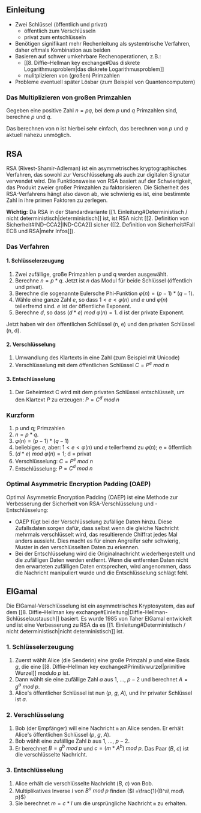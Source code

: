 ## Einleitung

- Zwei Schlüssel (öffentlich und privat)
	- öffentlich zum Verschlüsseln
	- privat zum entschlüsseln
- Benötigen signifikant mehr Rechenleitung als systemtrische Verfahren, daher oftmals Kombination aus beiden
- Basieren auf schwer umkehrbare Rechenoperationen, z.B.:
	- [[8. Diffie–Hellman key exchange#Das diskrete Logarithmusproblem|das diskrete Logarithmusproblem]]
	- mulitplizieren von (großen) Primzahlen
- Probleme eventuell später Lösbar (zum Beispiel von Quantencomputern)
### Das Multiplizieren von großen Primzahlen

Gegeben eine positive Zahl $n = pq$, bei dem $p$ und $q$ Primzahlen sind, berechne $p$ und $q$.

Das berechnen von $n$ ist hierbei sehr einfach, das berechnen von $p$ und $q$ aktuell nahezu unmöglich.
## RSA

RSA (Rivest-Shamir-Adleman) ist ein asymmetrisches kryptographisches Verfahren, das sowohl zur Verschlüsselung als auch zur digitalen Signatur verwendet wird.  Die Funktionsweise von RSA basiert auf der Schwierigkeit, das Produkt zweier großer Primzahlen zu faktorisieren. Die Sicherheit des RSA-Verfahrens hängt also davon ab, wie schwierig es ist, eine bestimmte Zahl in ihre primen Faktoren zu zerlegen.

**Wichtig:** Da RSA in der Standardvariante [[1. Einleitung#Deterministisch / nicht deterministisch|deterministisch]] ist, ist RSA nicht [[2. Definition von Sicherheit#IND-CCA2|IND-CCA2]] sicher ([[2. Definition von Sicherheit#Fall ECB und RSA|mehr Infos]]). 
### Das Verfahren
#### 1. Schlüsselerzeugung

1. Zwei zufällige, große Primzahlen p und q werden ausgewählt.
2. Berechne $n = p * q$. Jetzt ist $n$ das Modul für beide Schlüssel (öffentlich und privat).
3. Berechne die sogenannte Eulersche Phi-Funktion $φ(n) = (p-1)*(q-1)$.
4. Wähle eine ganze Zahl $e$, so dass $1 < e < φ(n)$ und $e$ und $φ(n)$ teilerfremd sind. $e$ ist der öffentliche Exponent.
5. Berechne $d$, so dass $(d * e)\ mod\ φ(n) = 1$. d ist der private Exponent.

Jetzt haben wir den öffentlichen Schlüssel (n, e) und den privaten Schlüssel (n, d).
#### 2. Verschlüsselung

1. Umwandlung des Klartexts in eine Zahl (zum Beispiel mit Unicode)
2. Verschlüsselung mit dem öffentlichen Schlüssel $C = P^e\ mod\ n$
#### 3. Entschlüsselung

1. Der Geheimtext C wird mit dem privaten Schlüssel entschlüsselt, um den Klartext $P$ zu erzeugen: $P = C^d\ mod\ n$
### Kurzform

1. p und q; Primzahlen
2. $n = p * q$.
3. $φ(n) = (p-1)*(q-1)$
4. beliebiges $e$, aber: $1 < e < φ(n)$ und $e$ teilerfremd zu $φ(n)$; e = öffentlich
5. $(d * e)\ mod\ φ(n) = 1$; d = privat
6. Verschlüsselung: $C = P^e\ mod\ n$
7. Entschlüsselung: $P = C^d\ mod\ n$
### Optimal Asymmetric Encryption Padding (OAEP)

Optimal Asymmetric Encryption Padding (OAEP) ist eine Methode zur Verbesserung der Sicherheit von RSA-Verschlüsselung und -Entschlüsselung:

- OAEP fügt bei der Verschlüsselung zufällige Daten hinzu. Diese Zufallsdaten sorgen dafür, dass selbst wenn die gleiche Nachricht mehrmals verschlüsselt wird, das resultierende Chiffrat jedes Mal anders aussieht. Dies macht es für einen Angreifer sehr schwierig, Muster in den verschlüsselten Daten zu erkennen.
- Bei der Entschlüsselung wird die Originalnachricht wiederhergestellt und die zufälligen Daten werden entfernt. Wenn die entfernten Daten nicht den erwarteten zufälligen Daten entsprechen, wird angenommen, dass die Nachricht manipuliert wurde und die Entschlüsselung schlägt fehl.
## ElGamal

Die ElGamal-Verschlüsselung ist ein asymmetrisches Kryptosystem, das auf dem [[8. Diffie–Hellman key exchange#Einleitung|Diffie-Hellman-Schlüsselaustausch]] basiert. Es wurde 1985 von Taher ElGamal entwickelt und ist eine Verbesserung zu RSA da es [[1. Einleitung#Deterministisch / nicht deterministisch|nicht deterministisch]] ist.
### 1. Schlüsselerzeugung

1. Zuerst wählt Alice (die Senderin) eine große Primzahl $p$ und eine Basis $g$, die eine [[8. Diffie–Hellman key exchange#Primitivwurzel|primitive Wurzel]] modulo $p$ ist.
2. Dann wählt sie eine zufällige Zahl $a$ aus ${1,\ ...,\ p-2}$ und berechnet $A = g^a\ mod\ p$.
3. Alice's öffentlicher Schlüssel ist nun $(p,\ g,\ A)$, und ihr privater Schlüssel ist $a$.
### 2. Verschlüsselung

1. Bob (der Empfänger) will eine Nachricht `m` an Alice senden. Er erhält Alice's öffentlichen Schlüssel $(p,\ g,\ A)$.
2. Bob wählt eine zufällige Zahl $b$ aus ${1,\ ...,\ p-2}$.
3. Er berechnet $B = g^b\ mod\ p$ und $c = (m * A^b)\ mod\ p$. Das Paar $(B,\ c)$ ist die verschlüsselte Nachricht.
### 3. Entschlüsselung

1. Alice erhält die verschlüsselte Nachricht $(B,\ c)$ von Bob.
2. Multiplikatives Inverse $I$ von $B^a\ mod\ p$ finden ($I =\frac{1}{B^a\ mod\ p}$)
3. Sie berechnet $m = c * I$ um die ursprüngliche Nachricht `m` zu erhalten.